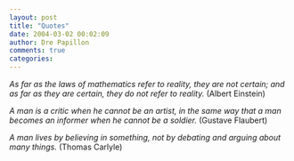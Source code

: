 ```yaml
---
layout: post
title: "Quotes"
date: 2004-03-02 00:02:09
author: Dre Papillon
comments: true
categories: 
---
```



*As far as the laws of mathematics refer to reality, they are not certain; and as far as they are certain, they do not refer to reality.*  (Albert Einstein)

*A man is a critic when he cannot be an artist, in the same way that a man becomes an informer when he cannot be a soldier.*  (Gustave Flaubert)

*A man lives by believing in something, not by debating and arguing about many things.*  (Thomas Carlyle)